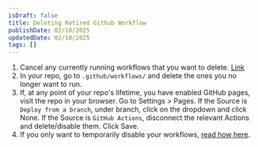 ```yaml
---
isDraft: false
title: Deleting Retired Github Workflow
publishDate: 02/10/2025
updatedDate: 02/10/2025
tags: []
---
```


1. Cancel any currently running workflows that you want to delete. [Link](https://docs.github.com/en/actions/managing-workflow-runs-and-deployments/managing-workflow-runs/canceling-a-workflow)
2. In your repo, go to `.github/workflows/` and delete the ones you no longer want to run.
3. If, at any point of your repo's lifetime, you have enabled GitHub pages, visit the repo in your browser. Go to Settings > Pages. If the Source is `Deploy from a branch`, under branch, click on the dropdown and click None. If the Source is `GitHub Actions`, disconnect the relevant Actions and delete/disable them. Click Save.
4. If you only want to temporarily disable your workflows, [read how here](https://docs.github.com/en/actions/managing-workflow-runs-and-deployments/managing-workflow-runs/disabling-and-enabling-a-workflow).
